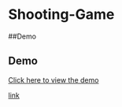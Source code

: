 # Shooting-Game

##Demo 
## Demo
[Click here to view the demo](https://aadimach2.github.io/Shooting-Game/)

  [link]()
